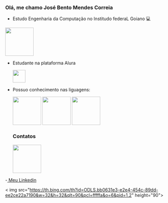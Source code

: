 ### Olá, me chamo José Bento Mendes Correia 

- Estudo Engenharia da Computação no Institudo federaL Goiano :computer:
 <img src="https://upload.wikimedia.org/wikipedia/commons/thumb/7/7c/Instituto_Federal_Goiano_-_Marca_Vertical_2015.svg/300px-Instituto_Federal_Goiano_-_Marca_Vertical_2015.svg.png"  height = "90" />
 
- Estudante na plataforma Alura

  <img src="https://cursos.alura.com.br/assets/images/logos/logo-alura.svg"  height = "40" />
 
- Possuo conhecimento nas liguagens:

    <img src="https://cdn.jsdelivr.net/gh/devicons/devicon@latest/icons/javascript/javascript-plain.svg"  height = "90" />    <img src="https://th.bing.com/th/id/R.a3ec0da82ca119cdd7a4531f0821698a?rik=K%2bP9TNTCL9p9cQ&pid=ImgRaw&r=0" height = "90">    <img src= "https://th.bing.com/th?id=OSK.dc5209e52d957ae534fc44077c280617&w=102&h=102&c=7&o=6&dpr=1.3&pid=SANGAM" height = "90">


    ### Contatos

  
    <img src="https://cdn.icon-icons.com/icons2/1109/PNG/96/1486053613-linkedin_79186.png"  height = "90" />
-[ Meu Linkedin](https://www.linkedin.com/public-profile/settings?lipi=urn%3Ali%3Apage%3Ad_flagship3_profile_self_edit_contact-info%3BgoM8eaNgTXuwmYVr3t7Bwg%3D%3D)
 
< img src="https://th.bing.com/th?id=ODLS.bb0631e3-e2e4-454c-89dd-ee2ce22a7190&w=32&h=32&qlt=90&pcl=fffffa&o=6&pid=1.2" height="90">
